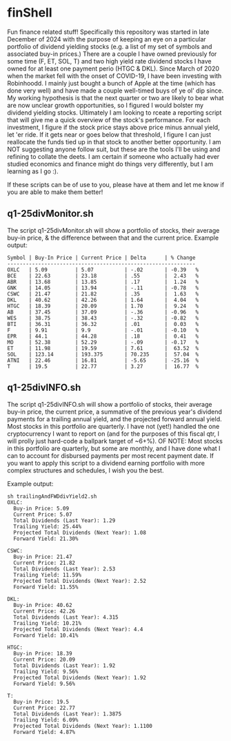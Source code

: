 # finShell
Fun finance related stuff!  Specifically this repository was started in late December of 2024 with the purpose of keeping an eye on a particular portfolio of dividend yielding stocks (e.g. a list of my set of symbols and associated buy-in prices.)  There are a couple I have owned previously for some time (F, ET, SOL, T) and two high yield rate dividend stocks I have owned for at least one payment perio (HTGC & DKL).  Since March of 2020 when the market fell with the onset of COVID-19, I have been investing with Robinhoodd.  I mainly just bought a bunch of Apple at the time (which has done very well) and have made a couple well-timed buys of ye ol' dip since.  My working hypothesis is that the next quarter or two are likely to bear what are now unclear growth opportunities, so I figured I would bolster my dividend yielding stocks.  Ultimately I am looking to rceate a reporting script that will give me a quick overview of the stock's performance.  For each investment, I figure if the stock price stays above price minus annual yield, let 'er ride.  If it gets near or goes below that threshold, I figure I can just reallocate the funds tied up in that stock to another better opportunity.  I am NOT suggesting anyone follow suit, but these are the tools I'll be using and refining to collate the deets.  I am certain if someone who actually had ever studied economics and finance might do things very differently, but I am learning as I go :).

If these scripts can be of use to you, please have at them and let me know if you are able to make them better!

## q1-25divMonitor.sh
The script q1-25divMonitor.sh will show a portfolio of stocks, their average buy-in price, & the difference between that and the current price.
Example output:
```
Symbol | Buy-In Price | Current Price | Delta      | % Change
-------------------------------------------------------------
OXLC   | 5.09         | 5.07          | -.02       | -0.39   %
BCE    | 22.63        | 23.18         | .55        |  2.43   %
ABR    | 13.68        | 13.85         | .17        |  1.24   %
GNK    | 14.05        | 13.94         | -.11       | -0.78   %
CSWC   | 21.47        | 21.82         | .35        |  1.63   %
DKL    | 40.62        | 42.26         | 1.64       |  4.04   %
HTGC   | 18.39        | 20.09         | 1.70       |  9.24   %
AB     | 37.45        | 37.09         | -.36       | -0.96   %
WES    | 38.75        | 38.43         | -.32       | -0.82   %
BTI    | 36.31        | 36.32         | .01        |  0.03   %
F      | 9.91         | 9.9           | -.01       | -0.10   %
EPR    | 44.1         | 44.28         | .18        |  0.41   %
MO     | 52.38        | 52.29         | -.09       | -0.17   %
ET     | 11.98        | 19.59         | 7.61       |  63.52  %
SOL    | 123.14       | 193.375       | 70.235     |  57.04  %
ATNI   | 22.46        | 16.81         | -5.65      | -25.16  %
T      | 19.5         | 22.77         | 3.27       |  16.77  %
```

## q1-25divINFO.sh
The script q1-25divINFO.sh will show a portfolio of stocks, their average buy-in price, the current price, a summative of the previous year's dividend payments for a trailing annual yield, and the projected forward annual yield.  Most stocks in this portfolio are quarterly.  I have not (yet!) handled the one cryptocurrency I want to report on (and for the purposes of this fiscal qtr, I will prolly just hard-code a ballpark target of ~6+%).  OF NOTE: Most stocks in this portfolio are quarterly, but some are monthly, and I have done what I can to account for disbursed payments per most recent payment date.  If you want to apply this script to a dividend earning portfolio with more complex structures and schedules, I wish you the best.

Example output:
```
sh trailingAndFWDdivYield2.sh
OXLC:
  Buy-in Price: 5.09
  Current Price: 5.07
  Total Dividends (Last Year): 1.29
  Trailing Yield: 25.44%
  Projected Total Dividends (Next Year): 1.08
  Forward Yield: 21.30%

CSWC:
  Buy-in Price: 21.47
  Current Price: 21.82
  Total Dividends (Last Year): 2.53
  Trailing Yield: 11.59%
  Projected Total Dividends (Next Year): 2.52
  Forward Yield: 11.55%

DKL:
  Buy-in Price: 40.62
  Current Price: 42.26
  Total Dividends (Last Year): 4.315
  Trailing Yield: 10.21%
  Projected Total Dividends (Next Year): 4.4
  Forward Yield: 10.41%

HTGC:
  Buy-in Price: 18.39
  Current Price: 20.09
  Total Dividends (Last Year): 1.92
  Trailing Yield: 9.56%
  Projected Total Dividends (Next Year): 1.92
  Forward Yield: 9.56%

T:
  Buy-in Price: 19.5
  Current Price: 22.77
  Total Dividends (Last Year): 1.3875
  Trailing Yield: 6.09%
  Projected Total Dividends (Next Year): 1.1100
  Forward Yield: 4.87%
```
